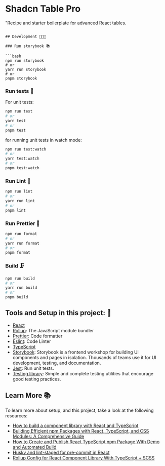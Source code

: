 # Shadcn Table Pro

"Recipe and starter boilerplate for advanced React tables.

````

## Development 🧑🏻‍💻

### Run storybook 📚

```bash
npm run storybook
# or
yarn run storybook
# or
pnpm storybook
````

### Run tests 🧪

For unit tests:

```bash
npm run test
# or
yarn test
# or
pnpm test
```

for running unit tests in watch mode:

```bash
npm run test:watch
# or
yarn test:watch
# or
pnpm test:watch
```

### Run Lint 🥸

```bash
npm run lint
# or
yarn run lint
# or
pnpm lint
```

### Run Prettier 🧹

```bash
npm run format
# or
yarn run format
# or
pnpm format
```

### Build 🗜️

```bash
npm run build
# or
yarn run build
# or
pnpm build
```

## Tools and Setup in this project: 🧰

- [React](https://react.dev/)
- [Rollup](https://rollupjs.org/): The JavaScript module bundler
- [Prettier](https://prettier.io/): Code formatter
- [Eslint](https://eslint.org/): Code Linter
- [TypeScript](https://www.typescriptlang.org/)
- [Storybook](https://storybook.js.org/): Storybook is a frontend workshop for building UI components and pages in isolation. Thousands of teams use it for UI development, testing, and documentation.
- [Jest](https://jestjs.io/): Run unit tests.
- [Testing library](https://testing-library.com/): Simple and complete testing utilities that encourage good testing practices.

## Learn More 📚

To learn more about setup, and this project, take a look at the following resources:

- [How to build a component library with React and TypeScript](https://blog.logrocket.com/how-to-build-component-library-react-typescript/)
- [Building Efficient npm Packages with React, TypeScript, and CSS Modules: A Comprehensive Guide](https://hackernoon.com/building-efficient-npm-packages-with-react-typescript-and-css-modules-a-comprehensive-guide)
- [How to Create and Publish React TypeScript npm Package With Demo and Automated Build](https://betterprogramming.pub/how-to-create-and-publish-react-typescript-npm-package-with-demo-and-automated-build-80c40ec28aca#7b1c)
- [Husky and lint-staged for pre-commit in React](https://dev.to/griseduardo/husky-and-lint-staged-for-pre-commit-in-react-39nd)
- [Rollup Config for React Component Library With TypeScript + SCSS](https://www.codefeetime.com/post/rollup-config-for-react-component-library-with-typescript-scss/)

